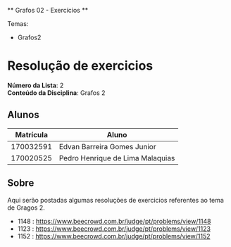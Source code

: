 ** Grafos 02 - Exercícios ** 

Temas: 

- Grafos2
# Resolução de exercicios 

**Número da Lista**: 2 <br>
**Conteúdo da Disciplina**: Grafos 2<br>

## Alunos
| Matrícula | Aluno                            |
| --------- | -------------------------------- |
| 170032591 | Edvan Barreira Gomes Junior      |
| 170020525 | Pedro Henrique de Lima Malaquias |

## Sobre 
Aqui serão postadas algumas resoluções de exercicios referentes ao tema de Gragos 2.

- 1148 : https://www.beecrowd.com.br/judge/pt/problems/view/1148
- 1123 : https://www.beecrowd.com.br/judge/pt/problems/view/1123
- 1152 : https://www.beecrowd.com.br/judge/pt/problems/view/1152

